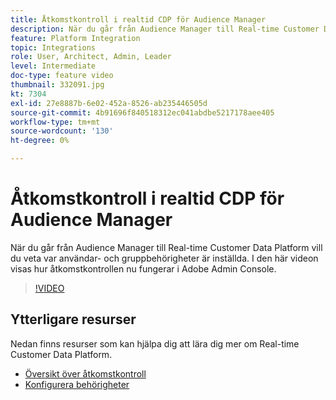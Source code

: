 ```yaml
---
title: Åtkomstkontroll i realtid CDP för Audience Manager
description: När du går från Audience Manager till Real-time Customer Data Platform vill du veta var användar- och gruppbehörigheter är inställda. I den här videon visas hur åtkomstkontrollen nu fungerar i Adobe Admin Console.
feature: Platform Integration
topic: Integrations
role: User, Architect, Admin, Leader
level: Intermediate
doc-type: feature video
thumbnail: 332091.jpg
kt: 7304
exl-id: 27e8887b-6e02-452a-8526-ab235446505d
source-git-commit: 4b91696f840518312ec041abdbe5217178aee405
workflow-type: tm+mt
source-wordcount: '130'
ht-degree: 0%

---
```


# Åtkomstkontroll i realtid CDP för Audience Manager

När du går från Audience Manager till Real-time Customer Data Platform vill du veta var användar- och gruppbehörigheter är inställda. I den här videon visas hur åtkomstkontrollen nu fungerar i Adobe Admin Console.

>[!VIDEO](https://video.tv.adobe.com/v/332091/?quality=12&learn=on)

## Ytterligare resurser

Nedan finns resurser som kan hjälpa dig att lära dig mer om Real-time Customer Data Platform.

* [Översikt över åtkomstkontroll](https://experienceleague.adobe.com/docs/experience-platform/access-control/home.html?lang=en#access-control-hierarchy-and-workflow)
* [Konfigurera behörigheter](https://experienceleague.adobe.com/docs/platform-learn/getting-started-for-data-architects-and-data-engineers/configure-permissions.html?lang=en)
